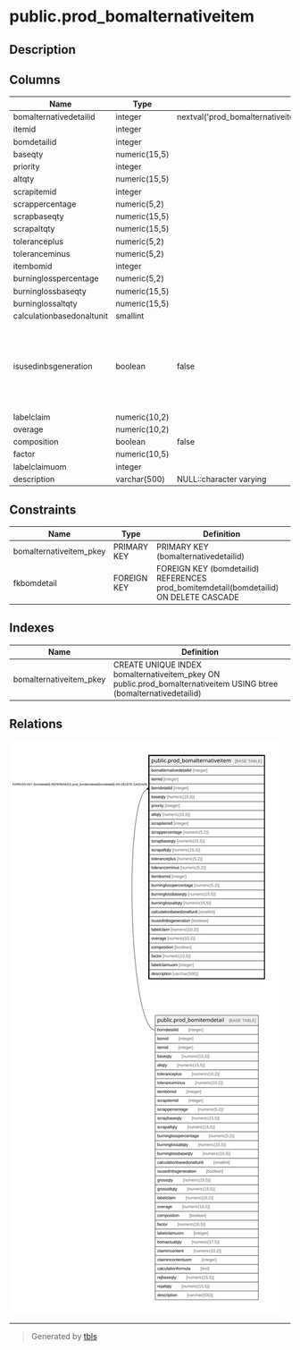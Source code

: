 # public.prod_bomalternativeitem

## Description

## Columns

| Name | Type | Default | Nullable | Children | Parents | Comment |
| ---- | ---- | ------- | -------- | -------- | ------- | ------- |
| bomalternativedetailid | integer | nextval('prod_bomalternativeitem_bomalternativedetailid_seq'::regclass) | false |  |  |  |
| itemid | integer |  | true |  |  |  |
| bomdetailid | integer |  | true |  | [public.prod_bomitemdetail](public.prod_bomitemdetail.md) |  |
| baseqty | numeric(15,5) |  | true |  |  |  |
| priority | integer |  | true |  |  |  |
| altqty | numeric(15,5) |  | true |  |  |  |
| scrapitemid | integer |  | true |  |  |  |
| scrappercentage | numeric(5,2) |  | true |  |  |  |
| scrapbaseqty | numeric(15,5) |  | true |  |  |  |
| scrapaltqty | numeric(15,5) |  | true |  |  |  |
| toleranceplus | numeric(5,2) |  | true |  |  |  |
| toleranceminus | numeric(5,2) |  | true |  |  |  |
| itembomid | integer |  | true |  |  |  |
| burninglosspercentage | numeric(5,2) |  | true |  |  |  |
| burninglossbaseqty | numeric(15,5) |  | true |  |  |  |
| burninglossaltqty | numeric(15,5) |  | true |  |  |  |
| calculationbasedonaltunit | smallint |  | true |  |  |  |
| isusedinbsgeneration | boolean | false | true |  |  | Used in production to produce serial or batch of produced item against the consumption |
| labelclaim | numeric(10,2) |  | true |  |  |  |
| overage | numeric(10,2) |  | true |  |  |  |
| composition | boolean | false | true |  |  |  |
| factor | numeric(10,5) |  | true |  |  |  |
| labelclaimuom | integer |  | true |  |  |  |
| description | varchar(500) | NULL::character varying | true |  |  |  |

## Constraints

| Name | Type | Definition |
| ---- | ---- | ---------- |
| bomalternativeitem_pkey | PRIMARY KEY | PRIMARY KEY (bomalternativedetailid) |
| fkbomdetail | FOREIGN KEY | FOREIGN KEY (bomdetailid) REFERENCES prod_bomitemdetail(bomdetailid) ON DELETE CASCADE |

## Indexes

| Name | Definition |
| ---- | ---------- |
| bomalternativeitem_pkey | CREATE UNIQUE INDEX bomalternativeitem_pkey ON public.prod_bomalternativeitem USING btree (bomalternativedetailid) |

## Relations

![er](public.prod_bomalternativeitem.svg)

---

> Generated by [tbls](https://github.com/k1LoW/tbls)
